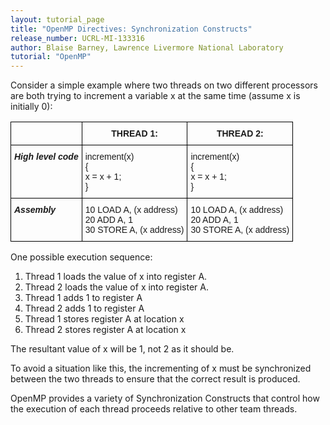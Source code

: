 ```yaml
---
layout: tutorial_page
title: "OpenMP Directives: Synchronization Constructs"
release_number: UCRL-MI-133316
author: Blaise Barney, Lawrence Livermore National Laboratory
tutorial: "OpenMP"
---
```


Consider a simple example where two threads on two different processors are both trying to increment a variable x at the same time (assume x is initially 0):

<style type="text/css">
.tg  {border-collapse:collapse;border-spacing:0;}
.tg td{border-color:black;border-style:solid;border-width:1px;font-family:Arial, sans-serif;font-size:14px;
  overflow:hidden;padding:10px 5px;word-break:normal;}
.tg th{border-color:black;border-style:solid;border-width:1px;font-family:Arial, sans-serif;font-size:14px;
  font-weight:normal;overflow:hidden;padding:10px 5px;word-break:normal;}
.tg .tg-6t3r{font-style:italic;font-weight:bold;text-align:left;vertical-align:top}
.tg .tg-amwm{font-weight:bold;text-align:center;vertical-align:top}
.tg .tg-0lax{text-align:left;vertical-align:top}
</style>
<table class="tg">
<thead>
  <tr>
    <th class="tg-6t3r"></th>
    <th class="tg-amwm">THREAD 1:</th>
    <th class="tg-amwm">THREAD 2:</th>
  </tr>
</thead>
<tbody>
  <tr>
    <td class="tg-6t3r">High level code</td>
    <td class="tg-0lax"><span style="font-weight:normal;font-style:normal;text-decoration:none">increment(x)</span><br><span style="font-weight:normal;font-style:normal;text-decoration:none">{</span><br><span style="font-weight:normal;font-style:normal;text-decoration:none">    x = x + 1;</span><br><span style="font-weight:normal;font-style:normal;text-decoration:none">}</span></td>
    <td class="tg-0lax"><span style="font-weight:normal;font-style:normal;text-decoration:none">increment(x)</span><br><span style="font-weight:normal;font-style:normal;text-decoration:none">{</span><br><span style="font-weight:normal;font-style:normal;text-decoration:none">    x = x + 1;</span><br><span style="font-weight:normal;font-style:normal;text-decoration:none">}</span></td>
  </tr>
  <tr>
    <td class="tg-6t3r">Assembly</td>
    <td class="tg-0lax"><span style="font-weight:normal;font-style:normal;text-decoration:none">10   LOAD A, (x address)</span><br><span style="font-weight:normal;font-style:normal;text-decoration:none">20   ADD A, 1</span><br><span style="font-weight:normal;font-style:normal;text-decoration:none">30   STORE A, (x address)</span></td>
    <td class="tg-0lax"><span style="font-weight:normal;font-style:normal;text-decoration:none">10   LOAD A, (x address)</span><br><span style="font-weight:normal;font-style:normal;text-decoration:none">20   ADD A, 1</span><br><span style="font-weight:normal;font-style:normal;text-decoration:none">30   STORE A, (x address)</span></td>
  </tr>
</tbody>
</table>

One possible execution sequence:
1. Thread 1 loads the value of x into register A.
1. Thread 2 loads the value of x into register A.
1. Thread 1 adds 1 to register A
1. Thread 2 adds 1 to register A
1. Thread 1 stores register A at location x
1. Thread 2 stores register A at location x

The resultant value of x will be 1, not 2 as it should be.

To avoid a situation like this, the incrementing of x must be synchronized between the two threads to ensure that the correct result is produced.

OpenMP provides a variety of Synchronization Constructs that control how the execution of each thread proceeds relative to other team threads.